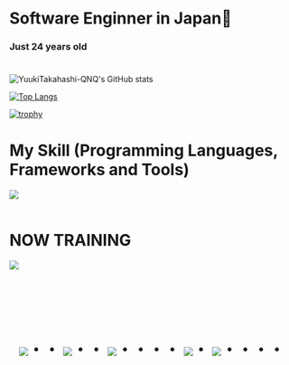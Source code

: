 # Software Enginner in Japan👋
### Just 24 years old 
#
![YuukiTakahashi-QNQ's GitHub stats](https://github-readme-stats.vercel.app/api?username=YuukiTakahashi-QNQ&show_icons=true&theme=vue-dark)

[![Top Langs](https://github-readme-stats.vercel.app/api/top-langs/?username=YuukiTakahashi-QNQ&layout=compact&theme=vue-dark)](https://github.com/anuraghazra/github-readme-stats)

[![trophy](https://github-profile-trophy.vercel.app/?username=YuukiTakahashi-QNQ&theme=discord)](https://github.com/ryo-ma/github-profile-trophy)

# My Skill (Programming Languages, Frameworks and Tools)

<img src="https://skillicons.dev/icons?i=unity" /> <br /><br />
  
# NOW TRAINING

<img src="https://skillicons.dev/icons?i=docker,aws,gcp,flutter,python,github" /> <br /><br />


<!-- --------------------------------- :) ---------------------------------- -->

<br><br><br>

<div align="center">
    <h1>
        <img src="https://user-images.githubusercontent.com/44926913/175852850-3fb6c715-1856-41ff-8c1f-94ce3b03b458.gif">・・
        <img src="https://user-images.githubusercontent.com/44926913/175853109-f8850656-6704-4a8a-bee6-9aca154d929b.gif">・・
        <img src="https://user-images.githubusercontent.com/44926913/175853154-5449d974-975e-44a6-ab84-a86031265e40.gif">・・・・
        <img src="https://user-images.githubusercontent.com/44926913/175853109-f8850656-6704-4a8a-bee6-9aca154d929b.gif">・
        <img src="https://user-images.githubusercontent.com/44926913/175853154-5449d974-975e-44a6-ab84-a86031265e40.gif">・・・・
    </h1>
  </div>
<br><br><br>
